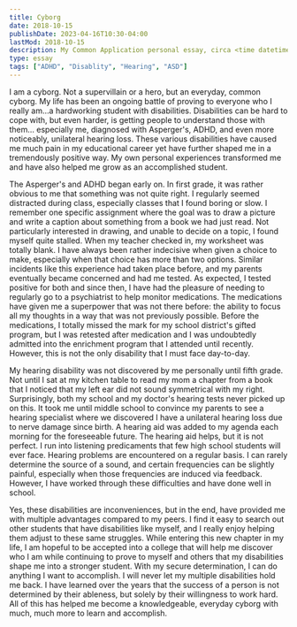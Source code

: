 ```yaml
---
title: Cyborg
date: 2018-10-15
publishDate: 2023-04-16T10:30-04:00
lastMod: 2018-10-15
description: My Common Application personal essay, circa <time datetime="2018-10">October 2018</time>.
type: essay
tags: ["ADHD", "Disablity", "Hearing", "ASD"]
---
```


I am a cyborg. Not a supervillain or a hero, but an everyday, common cyborg. My life has been an ongoing battle of proving to everyone who I really am…a hardworking student with disabilities. Disabilities can be hard to cope with, but even harder, is getting people to understand those with them… especially me, diagnosed with Asperger's, ADHD, and even more noticeably, unilateral hearing loss. These various disabilities have caused me much pain in my educational career yet have further shaped me in a tremendously positive way. My own personal experiences transformed me and have also helped me grow as an accomplished student.

The Asperger's and ADHD began early on. In first grade, it was rather obvious to me that something was not quite right. I regularly seemed distracted during class, especially classes that I found boring or slow. I remember one specific assignment where the goal was to draw a picture and write a caption about something from a book we had just read. Not particularly interested in drawing, and unable to decide on a topic, I found myself quite stalled. When my teacher checked in, my worksheet was totally blank. I have always been rather indecisive when given a choice to make, especially when that choice has more than two options. Similar incidents like this experience had taken place before, and my parents eventually became concerned and had me tested. As expected, I tested positive for both and since then, I have had the pleasure of needing to regularly go to a psychiatrist to help monitor medications. The medications have given me a superpower that was not there before: the ability to focus all my thoughts in a way that was not previously possible. Before the medications, I totally missed the mark for my school district's gifted program, but I was retested after medication and I was undoubtedly admitted into the enrichment program that I attended until recently. However, this is not the only disability that I must face day-to-day.

My hearing disability was not discovered by me personally until fifth grade. Not until I sat at my kitchen table to read my mom a chapter from a book that I noticed that my left ear did not sound symmetrical with my right. Surprisingly, both my school and my doctor's hearing tests never picked up on this. It took me until middle school to convince my parents to see a hearing specialist where we discovered I have a unilateral hearing loss due to nerve damage since birth. A hearing aid was added to my agenda each morning for the foreseeable future. The hearing aid helps, but it is not perfect. I run into listening predicaments that few high school students will ever face. Hearing problems are encountered on a regular basis. I can rarely determine the source of a sound, and certain frequencies can be slightly painful, especially when those frequencies are induced via feedback. However, I have worked through these difficulties and have done well in school.

Yes, these disabilities are inconveniences, but in the end, have provided me with multiple advantages compared to my peers. I find it easy to search out other students that have disabilities like myself, and I really enjoy helping them adjust to these same struggles. While entering this new chapter in my life, I am hopeful to be accepted into a college that will help me discover who I am while continuing to prove to myself and others that my disabilities shape me into a stronger student. With my secure determination, I can do anything I want to accomplish. I will never let my multiple disabilities hold me back. I have learned over the years that the success of a person is not determined by their ableness, but solely by their willingness to work hard. All of this has helped me become a knowledgeable, everyday cyborg with much, much more to learn and accomplish.

